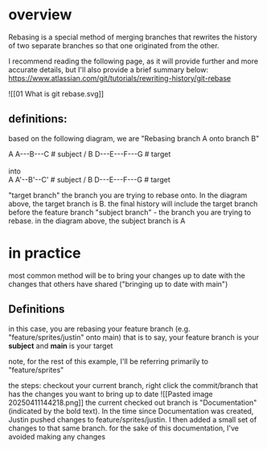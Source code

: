 # overview
Rebasing is a special method of merging branches that rewrites the history of two separate branches so that one originated from the other.

I recommend reading the following page, as it will provide further and more accurate details, but I'll also provide a brief summary below:
https://www.atlassian.com/git/tutorials/rewriting-history/git-rebase

![[01 What is git rebase.svg]]
## definitions:

based on the following diagram, we are "Rebasing branch A onto branch B"

A         		   A---B---C                          # subject
		/
B     	     D---E---F---G                         # target	<br>	
into	 <br>
A  				                A'--B'--C'          # subject
				 /
B          D---E---F---G                           # target



"target branch" the branch you are trying to rebase onto. 
	In the diagram above, the target branch is B. 
	the final history will include the target branch before the feature branch
"subject branch" - the branch you are trying to rebase. 
	in the diagram above, the subject branch is A



# in practice
most common method will be to bring your changes up to date with the changes that others have shared ("bringing up to date with main")

## Definitions

in this case, you are rebasing your feature branch (e.g. "feature/sprites/justin" onto main)
that is to say, your feature branch is your **subject** and **main** is your target

note, for the rest of this example, I'll be referring primarily to "feature/sprites"

the steps:
checkout your current branch, right click the commit/branch that has the changes you want to bring up to date
![[Pasted image 20250411144218.png]]
the current checked out branch is "Documentation" (indicated by the bold text). In the time since Documentation was created, Justin pushed changes to feature/sprites/justin. I then added a small set of changes to that same branch. 
for the sake of this documentation, I've avoided making any changes
